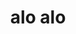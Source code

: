 ---
title: alo alo
nome: rubens
background: img/layout/equipe/rubens1.png
texto1: Com o objetivo de transportar veículos 0km, diminuir o<br> tempo de carga e descarga de cada parada e manter a<br> qualidade e confiabilidade do transporte, Rubens integrou o<br> projeto Carreta Nova Era.<br>Tornou-se um bechmark na área de transporte de veículos.<br>Hoje, inspira a maior parte das carretas de carga, mesmo<br>25 anos após sua criação
texto2: Especialista no ramo elétrico, desenvolveu projetos<br> de adaptação para alimentação de energias<br> renováveis em residências e meios corporativos.<br>Coordenou equipes de instalação dentro de todos<br> os padrões de segurança exigidos pelo serviço<br>para o bem-estar do instalador e contratente.
texto3: Na busca pelo aprimoramento de projetos de iluminação<br> externa em residências de alto padrão, a Lumina foi<br> desenvolvida para um escritório de paisagismo. Luminária<br> responsável pela iluminação de longo alcance e facho<br> concentrado, durabilidade e amplas aplicações (inclusive<br> subterrânea e submersa).
texto4: Responsável pela elétrica e eletrônica do modelo<br> TR4, da Mitsubishi Brasil. Grandes mudanças no<br> Face-Lifg do carro, faróis, lanternas, chicotes<br> elétricos, painel de instrumentos, controles de Ar<br> Condicionado, rádio multimídia, controles de<br> acionamentos elétricos, etc, na base da Mitsubishi,<br> no Brasil e Japão.
texto5: Sócio do escritório de desenvolvimento de produtos para as<br> principais marcas de automóveis e fornecedores, no Brasil<br> e Ásia (Ford, Fiat, Volvo, Marelli, Sangyong, Tyco, e etc)<br>Posteriormente, o escritório foi vendido para a Fiat Brasil. 
texto6: Formado pela FEI em Engenharia Mecânica<br> Automobilística e Engenharia de Produção, mais tarde<br> voltaria a mesma universidade como Coordenador do<br> curso de Engenharia Mecânica Automobilística.<br> Criador da<br> Expo Mec. Auto, apresentação dos trabalhos de formatura<br> dos alunos aos empresários e profissionais da área, talvez<br> a primeira incubadora de Start Ups do ramo.<br> As competências em desenvolvimento de produtos,<br> protótipos, estruturas e Engenharia Experimental criaram<br> uma ampla gama de atuação que garantem projetos<br> confiáveis, com visão de produção e pós vendas<br> (Serviços).
texto7: <span class="contatoNome">Rubens R. Okazaki</span><br>Telefone&#58 (11)99715-8184<br>E-mail&#58 rubensokazaki@hotmail.com<br>Skype&#58 r.okazaki<br><img src="/img/icones/whatsapp.png" width="40px"> <img src="/img/icones/linkedin.png" width="40px"> <img src="/img/icones/email2.png" width="40px">
---